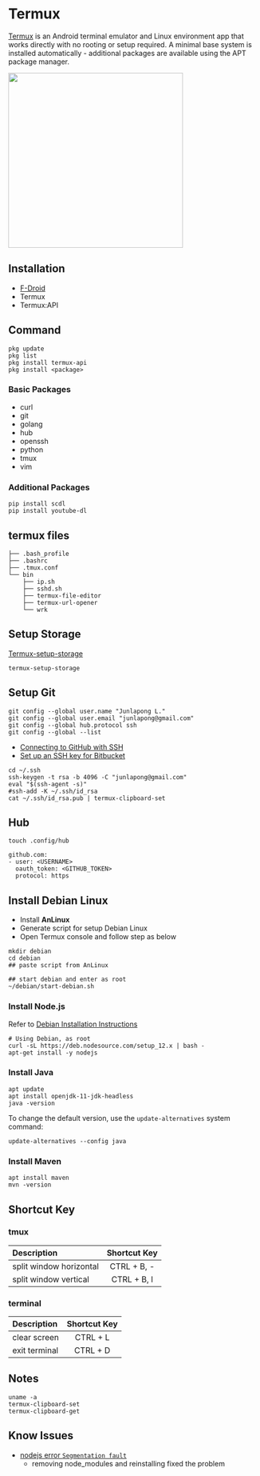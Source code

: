 # Termux

[Termux](https://termux.com/) is an Android terminal emulator and Linux environment app that works directly with no rooting or setup required. A minimal base system is installed automatically - additional packages are available using the APT package manager.

<img src="https://termux.com/files/vim-main_framed.png" width="350"/>

## Installation

- [F-Droid](https://www.f-droid.org/)
- Termux
- Termux:API

## Command

```
pkg update
pkg list
pkg install termux-api
pkg install <package>
```

### Basic Packages

- curl
- git
- golang
- hub
- openssh
- python
- tmux
- vim

### Additional Packages

```
pip install scdl
pip install youtube-dl
```

## termux files

```
├── .bash_profile
├── .bashrc
├── .tmux.conf
└── bin
    ├── ip.sh
    ├── sshd.sh
    ├── termux-file-editor
    ├── termux-url-opener
    └── wrk
```

## Setup Storage

[Termux-setup-storage](https://wiki.termux.com/wiki/Termux-setup-storage)

```
termux-setup-storage
```

## Setup Git

```
git config --global user.name "Junlapong L."
git config --global user.email "junlapong@gmail.com"
git config --global hub.protocol ssh
git config --global --list
```

- [Connecting to GitHub with SSH](https://help.github.com/en/github/authenticating-to-github/connecting-to-github-with-ssh)
- [Set up an SSH key for Bitbucket](https://confluence.atlassian.com/bitbucket/set-up-an-ssh-key-728138079.html)


```
cd ~/.ssh
ssh-keygen -t rsa -b 4096 -C "junlapong@gmail.com"
eval "$(ssh-agent -s)"
#ssh-add -K ~/.ssh/id_rsa
cat ~/.ssh/id_rsa.pub | termux-clipboard-set
```

## Hub

```
touch .config/hub
```

```
github.com:
- user: <USERNAME> 
  oauth_token: <GITHUB_TOKEN>
  protocol: https
```

## Install Debian Linux

- Install __AnLinux__
- Generate script for setup Debian Linux
- Open Termux console and follow step as below


```
mkdir debian
cd debian
## paste script from AnLinux

## start debian and enter as root
~/debian/start-debian.sh
```

### Install Node.js

Refer to [Debian Installation Instructions](https://github.com/nodesource/distributions/blob/master/README.md#debinstall)

```
# Using Debian, as root
curl -sL https://deb.nodesource.com/setup_12.x | bash -
apt-get install -y nodejs
```

### Install Java

```
apt update
apt install openjdk-11-jdk-headless
java -version
```

To change the default version, use the `update-alternatives` system command:

```
update-alternatives --config java
```

### Install Maven

```
apt install maven
mvn -version
```

## Shortcut Key

### tmux

| Description | Shortcut Key |
|:--|:--:|
| split window horizontal | CTRL + B, - |
| split window vertical | CTRL + B, l |

### terminal

| Description | Shortcut Key |
|:--|:--:|
| clear screen | CTRL + L |
| exit terminal | CTRL + D |

## Notes

```
uname -a
termux-clipboard-set
termux-clipboard-get
```

## Know Issues

- [nodejs error `Segmentation fault`](https://github.com/nodejs/node/issues/2752)
  - removing node_modules and reinstalling fixed the problem
